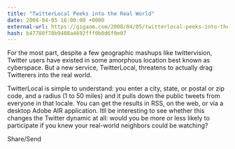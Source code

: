 ```yaml
---
title: "TwitterLocal Peeks into the Real World"
date: 2008-04-05 16:00:00 +0000
external-url: https://gigaom.com/2008/04/05/twitterlocal-peeks-into-the-real-world/
hash: b47780f78b9408a4692fff0b0d6f0e07
---
```


For the most part, despite a few geographic mashups like twittervision, Twitter users have existed in some amorphous location best known as cyberspace. But a new service, TwitterLocal, threatens to actually drag Twitterers into the real world.

TwitterLocal is simple to understand: you enter a city, state, or postal or zip code, and a radius (1 to 50 miles) and it pulls down the public tweets from everyone in that locale. You can get the results in RSS, on the web, or via a desktop Adobe AIR application. Itll be interesting to see whether this changes the Twitter dynamic at all: would you be more or less likely to participate if you knew your real-world neighbors could be watching?

Share/Send
